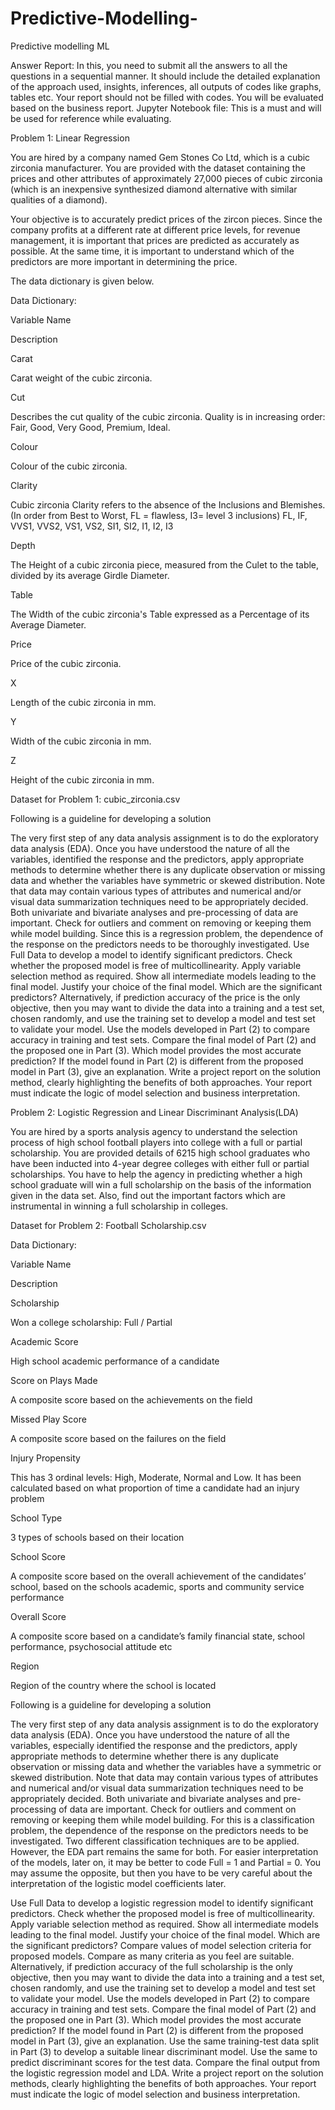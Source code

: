 # Predictive-Modelling-
Predictive modelling ML

Answer Report: In this, you need to submit all the answers to all the questions in a sequential manner. It should include the detailed explanation of the approach used, insights, inferences, all outputs of codes like graphs, tables etc. Your report should not be filled with codes. You will be evaluated based on the business report.
Jupyter Notebook file: This is a must and will be used for reference while evaluating.
 

Problem 1: Linear Regression


You are hired by a company named Gem Stones Co Ltd, which is a cubic zirconia manufacturer. You are provided with the dataset containing the prices and other attributes of approximately 27,000 pieces of cubic zirconia (which is an inexpensive synthesized diamond alternative with similar qualities of a diamond).

Your objective is to accurately predict prices of the zircon pieces. Since the company profits at a different rate at different price levels, for revenue management, it is important that prices are predicted as accurately as possible. At the same time, it is important to understand which of the predictors are more important in determining the price.

The data dictionary is given below.

Data Dictionary:

Variable Name

Description

Carat

 Carat weight of the cubic zirconia.

Cut

 Describes the cut quality of the cubic zirconia. Quality is in increasing order: Fair, Good, Very Good, Premium, Ideal.

Colour 

Colour of the cubic zirconia.

Clarity

Cubic zirconia Clarity refers to the absence of the Inclusions and Blemishes. (In order from Best to Worst, FL = flawless, I3= level 3 inclusions) FL, IF, VVS1, VVS2, VS1, VS2, SI1, SI2, I1, I2, I3

Depth

The Height of a cubic zirconia piece, measured from the Culet to the table, divided by its average Girdle Diameter.

Table

The Width of the cubic zirconia's Table expressed as a Percentage of its Average Diameter.

Price

Price of the cubic zirconia.

X

Length of the cubic zirconia in mm.

Y

Width of the cubic zirconia in mm.

Z

Height of the cubic zirconia in mm.


Dataset for Problem 1: cubic_zirconia.csv

 

Following is a guideline for developing a solution

The very first step of any data analysis assignment is to do the exploratory data analysis (EDA). Once you have understood the nature of all the variables, identified the response and the predictors, apply appropriate methods to determine whether there is any duplicate observation or missing data and whether the variables have symmetric or skewed distribution. Note that data may contain various types of attributes and numerical and/or visual data summarization techniques need to be appropriately decided. Both univariate and bivariate analyses and pre-processing of data are important. Check for outliers and comment on removing or keeping them while model building. Since this is a regression problem, the dependence of the response on the predictors needs to be thoroughly investigated.
Use Full Data to develop a model to identify significant predictors. Check whether the proposed model is free of multicollinearity. Apply variable selection method as required. Show all intermediate models leading to the final model. Justify your choice of the final model. Which are the significant predictors?
Alternatively, if prediction accuracy of the price is the only objective, then you may want to divide the data into a training and a test set, chosen randomly, and use the training set to develop a model and test set to validate your model. Use the models developed in Part (2) to compare accuracy in training and test sets. Compare the final model of Part (2) and the proposed one in Part (3). Which model provides the most accurate prediction? If the model found in Part (2) is different from the proposed model in Part (3), give an explanation.
Write a project report on the solution method, clearly highlighting the benefits of both approaches. Your report must indicate the logic of model selection and business interpretation.

 

Problem 2: Logistic Regression and Linear Discriminant Analysis(LDA)


You are hired by a sports analysis agency to understand the selection process of high school football players into college with a full or partial scholarship. You are provided details of 6215 high school graduates who have been inducted into 4-year degree colleges with either full or partial scholarships.  You have to help the agency in predicting whether a high school graduate will win a full scholarship on the basis of the information given in the data set. Also, find out the important factors which are instrumental in winning a full scholarship in colleges.

Dataset for Problem 2: Football Scholarship.csv

Data Dictionary:

Variable Name

Description

Scholarship 

 Won a college scholarship: Full / Partial

Academic Score 

 High school academic performance of a candidate

Score on Plays Made

 A composite score based on the achievements on the field

Missed Play Score

 A composite score based on the failures on the field

Injury Propensity 

 This has 3 ordinal levels: High, Moderate, Normal and Low. It has been calculated based on what proportion of time a candidate had an injury problem

School Type 

 3 types of schools based on their location

School Score 

 A composite score based on the overall achievement of the candidates’ school, based on the schools academic, sports and community service performance

Overall Score

A composite score based on a candidate’s family financial state, school performance, psychosocial attitude etc

Region

Region of the country where the school is located

 

 

Following is a guideline for developing a solution

The very first step of any data analysis assignment is to do the exploratory data analysis (EDA). Once you have understood the nature of all the variables, especially identified the response and the predictors, apply appropriate methods to determine whether there is any duplicate observation or missing data and whether the variables have a symmetric or skewed distribution. Note that data may contain various types of attributes and numerical and/or visual data summarization techniques need to be appropriately decided. Both univariate and bivariate analyses and pre-processing of data are important. Check for outliers and comment on removing or keeping them while model building. For this is a classification problem, the dependence of the response on the predictors needs to be investigated.
Two different classification techniques are to be applied. However, the EDA part remains the same for both.
For easier interpretation of the models, later on, it may be better to code Full = 1 and Partial = 0. You may assume the opposite, but then you have to be very careful about the interpretation of the logistic model coefficients later.

Use Full Data to develop a logistic regression model to identify significant predictors. Check whether the proposed model is free of multicollinearity. Apply variable selection method as required. Show all intermediate models leading to the final model. Justify your choice of the final model. Which are the significant predictors?
Compare values of model selection criteria for proposed models. Compare as many criteria as you feel are suitable.
Alternatively, if prediction accuracy of the full scholarship is the only objective, then you may want to divide the data into a training and a test set, chosen randomly, and use the training set to develop a model and test set to validate your model. Use the models developed in Part (2) to compare accuracy in training and test sets. Compare the final model of Part (2) and the proposed one in Part (3). Which model provides the most accurate prediction? If the model found in Part (2) is different from the proposed model in Part (3), give an explanation.
Use the same training-test data split in Part (3) to develop a suitable linear discriminant model. Use the same to predict discriminant scores for the test data. Compare the final output from the logistic regression model and LDA.
Write a project report on the solution methods, clearly highlighting the benefits of both approaches. Your report must indicate the logic of model selection and business interpretation.
